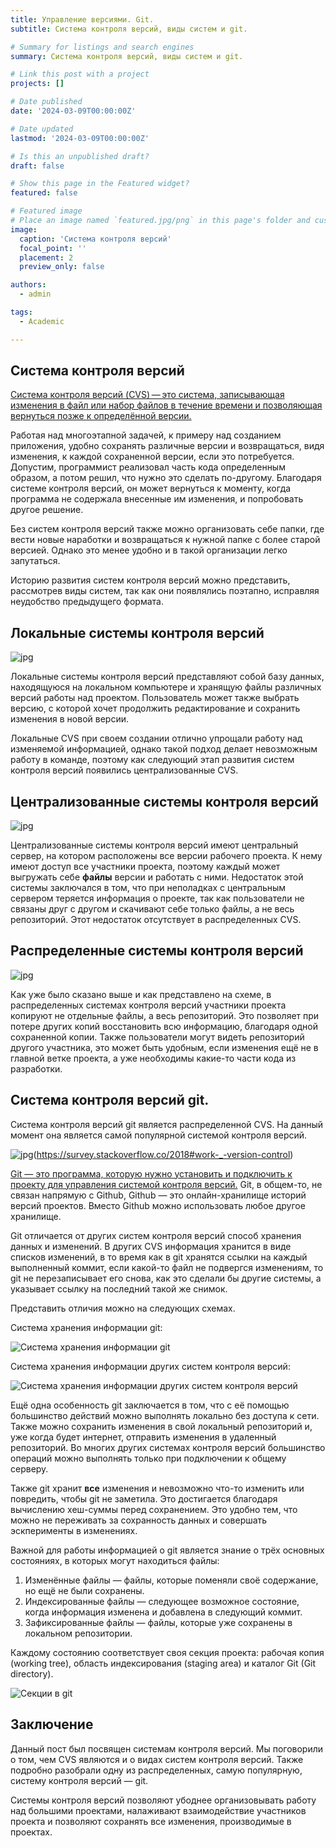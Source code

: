 ```yaml
---
title: Управление версиями. Git.
subtitle: Система контроля версий, виды систем и git.

# Summary for listings and search engines
summary: Система контроля версий, виды систем и git.

# Link this post with a project
projects: []

# Date published
date: '2024-03-09T00:00:00Z'

# Date updated
lastmod: '2024-03-09T00:00:00Z'

# Is this an unpublished draft?
draft: false

# Show this page in the Featured widget?
featured: false

# Featured image
# Place an image named `featured.jpg/png` in this page's folder and customize its options here.
image:
  caption: 'Система контроля версий'
  focal_point: ''
  placement: 2
  preview_only: false

authors:
  - admin

tags:
  - Academic

---
```



## Система контроля версий

[Система контроля версий (CVS) — это система, записывающая изменения в файл или набор файлов в течение времени и позволяющая вернуться позже к определённой версии. ](https://git-scm.com/book/ru/v2/%D0%92%D0%B2%D0%B5%D0%B4%D0%B5%D0%BD%D0%B8%D0%B5-%D0%9E-%D1%81%D0%B8%D1%81%D1%82%D0%B5%D0%BC%D0%B5-%D0%BA%D0%BE%D0%BD%D1%82%D1%80%D0%BE%D0%BB%D1%8F-%D0%B2%D0%B5%D1%80%D1%81%D0%B8%D0%B9)

Работая над многоэтапной задачей, к примеру над созданием приложения, удобно сохранять различные версии и возвращаться, видя изменения, к каждой сохраненной версии, если это потребуется. Допустим, программист реализовал часть кода определенным образом, а потом решил, что нужно это сделать по-другому. Благодаря системе контроля версий, он может вернуться к моменту, когда программа не содержала внесенные им изменения, и попробовать другое решение. 

Без систем контроля версий также можно организовать себе папки, где вести новые наработки и возвращаться к нужной папке с более старой версией. Однако это менее удобно и в такой организации легко запутаться.

Историю развития систем контроля версий можно представить, рассмотрев виды систем, так как они появлялись поэтапно, исправляя неудобство предыдущего формата.

## Локальные системы контроля версий

![jpg](локальный.jpg)

Локальные системы контроля версий представляют собой базу данных, находящуюся на локальном компьютере и хранящую файлы различных версий работы над проектом. Пользователь может также выбрать версию, с которой хочет продолжить редактирование и сохранить изменения в новой версии. 

Локальные CVS при своем создании отлично упрощали работу над изменяемой информацией, однако такой подход делает невозможным работу в команде, поэтому как следующий этап развития систем контроля версий появились централизованные CVS.


## Централизованные системы контроля версий

![jpg](централизованный.jpg)

Централизованные системы контроля версий имеют центральный сервер, на котором расположены все версии рабочего проекта. К нему имеют доступ все участники проекта, поэтому каждый может выгружать себе **файлы** версии и работать с ними. Недостаток этой системы заключался в том, что при неполадках с центральным сервером теряется информация о проекте, так как пользователи не связаны друг с другом и скачивают себе только файлы, а не весь репозиторий. Этот недостаток отсутствует в распределенных CVS.

## Распределенные системы контроля версий

![jpg](распределенный.jpg)

Как уже было сказано выше и как представлено на схеме, в распределенных системах контроля версий участники проекта копируют не отдельные файлы, а весь репозиторий. Это позволяет при потере других копий восстановить всю информацию, благодаря одной сохраненной копии. Также пользователи могут видеть репозиторий другого участника, это может быть удобным, если изменения ещё не в главной ветке проекта, а уже необходимы какие-то части кода из разработки. 

## Система контроля версий git.

Система контроля версий git является распределенной CVS. На данный момент она является самой популярной системой контроля версий.

![jpg](популярность.jpg)(https://survey.stackoverflow.co/2018#work-_-version-control)

[Git — это программа, которую нужно установить и подключить к проекту для управления системой контроля версий.](https://skillbox.ru/media/code/chto_takoe_git_obyasnyaem_na_skhemakh/) Git, в общем-то, не связан напрямую с Github, Github — это онлайн-хранилище историй версий проектов. Вместо Github можно использовать любое другое хранилище. 

Git отличается от других систем контроля версий способ хранения данных и изменений. В других CVS информация хранится в виде списков изменений, в то время как в git хранятся ссылки на каждый выполненный коммит, если какой-то файл не подвергся изменениям, то git не перезаписывает его снова, как это сделали бы другие системы, а указывает ссылку на последний такой же снимок. 

Представить отличия можно на следующих схемах.

Система хранения информации git:

![Система хранения информации git]([Источник:] (https://git-scm.com/book/en/v2/images/snapshots.png))

Система хранения информации других систем контроля версий:

![Система хранения информации других систем контроля версий](https://git-scm.com/book/en/v2/images/deltas.png)

Ещё одна особенность git заключается в том, что с её помощью большинство действий можно выполнять локально без доступа к сети. Также можно сохранить изменения в свой локальный репозиторий и, уже когда будет интернет, отправить изменения в удаленный репозиторий. Во многих других системах контроля версий большинство операций можно выполнять только при подключении к общему серверу.

Также git хранит **все** изменения и невозможно что-то изменить или повредить, чтобы git не заметила. Это достигается благодаря вычислению хеш-суммы перед сохранением. Это удобно тем, что можно не переживать за сохранность данных и совершать эскперименты в изменениях.

Важной для работы информацией о git является знание о трёх основных состояниях, в которых могут находиться файлы:

1. Изменённые файлы — файлы, которые поменяли своё содержание, но ещё не были сохранены.
2. Индексированные файлы — следующее возможное состояние, когда информация изменена и добавлена в следующий коммит.
3. Зафиксированные файлы — файлы, которые уже сохранены в локальном репозитории.

Каждому состоянию соответствует своя секция проекта: рабочая копия (working tree), область индексирования (staging area) и каталог Git (Git directory).

![Секции в git](https://habrastorage.org/r/w1560/getpro/habr/upload_files/009/6e8/987/0096e89870c4f0fffd92c0983cbd5b02.png)


## Заключение

Данный пост был посвящен системам контроля версий. Мы поговорили о том, чем CVS являются и о видах систем контроля версий. Также подробно разобрали одну из распределенных, самую популярную, систему контроля версий — git. 

Системы контроля версий позволяют убоднее организовывать работу над большими проектами, налаживают взаимодействие участников проекта и позволяют сохранять все изменения, производимые в проектах.

